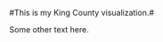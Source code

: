 #This is my King County visualization.#

Some other text here.


<div class="flourish-embed flourish-chart" data-src="visualisation/5259327"><script src="https://public.flourish.studio/resources/embed.js"></script></div>
